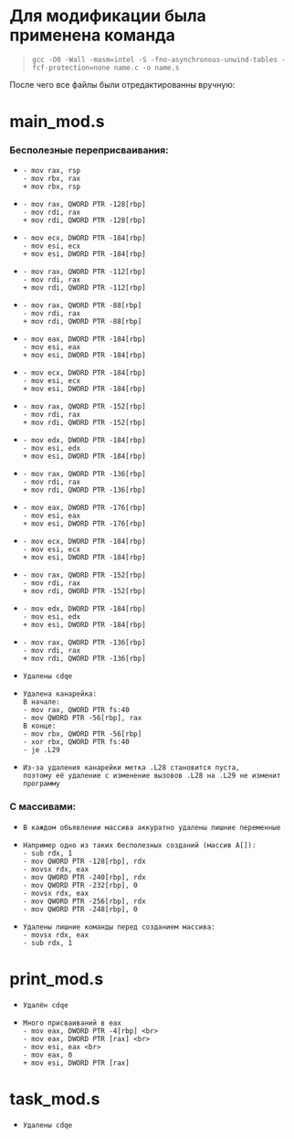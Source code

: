 # Для модификации была применена команда 
>     gcc -O0 -Wall -masm=intel -S -fno-asynchronous-unwind-tables -fcf-protection=none name.с -o name.s
После чего все файлы были отредактированны вручную:
# main_mod.s

###    Бесполезные переприсваивания:
*     - mov rax, rsp
      - mov rbx, rax 
      + mov rbx, rsp
*     - mov rax, QWORD PTR -128[rbp] 
      - mov rdi, rax 
      + mov rdi, QWORD PTR -128[rbp]
*     - mov ecx, DWORD PTR -184[rbp]
      - mov esi, ecx
      + mov esi, DWORD PTR -184[rbp] 
*     - mov rax, QWORD PTR -112[rbp]
      - mov rdi, rax 
      + mov rdi, QWORD PTR -112[rbp]
*     - mov rax, QWORD PTR -88[rbp]
      - mov rdi, rax
      + mov rdi, QWORD PTR -88[rbp]
*     - mov eax, DWORD PTR -184[rbp]
      - mov esi, eax 
      + mov esi, DWORD PTR -184[rbp]
*     - mov ecx, DWORD PTR -184[rbp]
      - mov esi, ecx 
      + mov esi, DWORD PTR -184[rbp]
*     - mov rax, QWORD PTR -152[rbp]
      - mov rdi, rax 
      + mov rdi, QWORD PTR -152[rbp]
*     - mov edx, DWORD PTR -184[rbp]
      - mov esi, edx 
      + mov esi, DWORD PTR -184[rbp]
*     - mov rax, QWORD PTR -136[rbp]
      - mov rdi, rax 
      + mov rdi, QWORD PTR -136[rbp]
*     - mov eax, DWORD PTR -176[rbp]
      - mov esi, eax
      + mov esi, DWORD PTR -176[rbp]
*     - mov ecx, DWORD PTR -184[rbp]
      - mov esi, ecx
      + mov esi, DWORD PTR -184[rbp]
*     - mov rax, QWORD PTR -152[rbp]
      - mov rdi, rax 
      + mov rdi, QWORD PTR -152[rbp]
*     - mov edx, DWORD PTR -184[rbp]
      - mov esi, edx 
      + mov esi, DWORD PTR -184[rbp]
*     - mov rax, QWORD PTR -136[rbp]
      - mov rdi, rax 
      + mov rdi, QWORD PTR -136[rbp]
*     Удалены cdqe
*     Удалена канарейка: 
      В начале:
      - mov rax, QWORD PTR fs:40
      - mov QWORD PTR -56[rbp], rax
      В конце:
      - mov rbx, QWORD PTR -56[rbp]
      - xor rbx, QWORD PTR fs:40
      - je .L29
*     Из-за удаления канарейки метка .L28 становится пуста,
      поэтому её удаление с изменение вызовов .L28 на .L29 не изменит программу

###     С массивами:
*     В каждом объявлении массива аккуратно удалены лишние переменные
*     Например одно из таких бесполезных созданий (массив А[]):
      - sub rdx, 1
      - mov QWORD PTR -128[rbp], rdx
      - movsx rdx, eax
      - mov QWORD PTR -240[rbp], rdx
      - mov QWORD PTR -232[rbp], 0
      - movsx rdx, eax
      - mov QWORD PTR -256[rbp], rdx
      - mov QWORD PTR -248[rbp], 0
*     Удалены лишние команды перед созданием массива:
      - movsx rdx, eax
      - sub rdx, 1

# print_mod.s
*     Удалён cdqe
*     Много присваиваний в eax
      - mov eax, DWORD PTR -4[rbp] <br>
      - mov eax, DWORD PTR [rax] <br>
      - mov esi, eax <br>
      - mov eax, 0
      + mov esi, DWORD PTR [rax]

# task_mod.s
*     Удалены cdqe 
